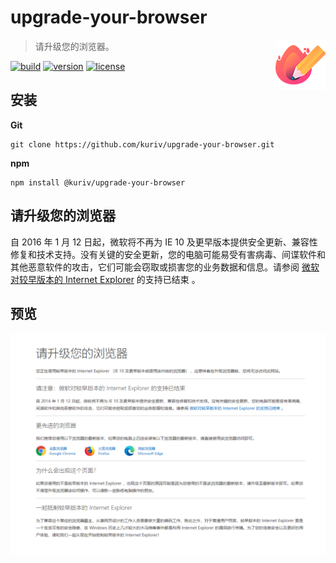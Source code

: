 # upgrade-your-browser

<a href="https://github.com/kuriv/upgrade-your-browser">
    <img src="upgrade-your-browser.png" width="80" height="80" align="right">
</a>

> 请升级您的浏览器。

[![build][build-image]][build-url]
[![version][version-image]][version-url]
[![license][license-image]][license-url]

## 安装

**Git**

```
git clone https://github.com/kuriv/upgrade-your-browser.git
```

**npm**

```
npm install @kuriv/upgrade-your-browser
```

## 请升级您的浏览器

自 2016 年 1 月 12 日起，微软将不再为 IE 10 及更早版本提供安全更新、兼容性修复和技术支持。没有关键的安全更新，您的电脑可能易受有害病毒、间谍软件和其他恶意软件的攻击，它们可能会窃取或损害您的业务数据和信息。请参阅 [微软对较早版本的 Internet Explorer](https://www.microsoft.com/zh-cn/microsoft-365/windows/end-of-ie-support) 的支持已结束 。

## 预览

![upgrade-your-browser](test.png)



[build-image]: https://img.shields.io/badge/build-passing-brightgreen   "build"
[build-url]: https://github.com/kuriv/upgrade-your-browser    "build"
[version-image]: https://img.shields.io/badge/version-v1.0.3-blue   "version"
[version-url]: https://github.com/kuriv/upgrade-your-browser  "version"
[license-image]: https://img.shields.io/badge/license-MIT-green "license"
[license-url]: https://opensource.org/licenses/MIT  "license"
